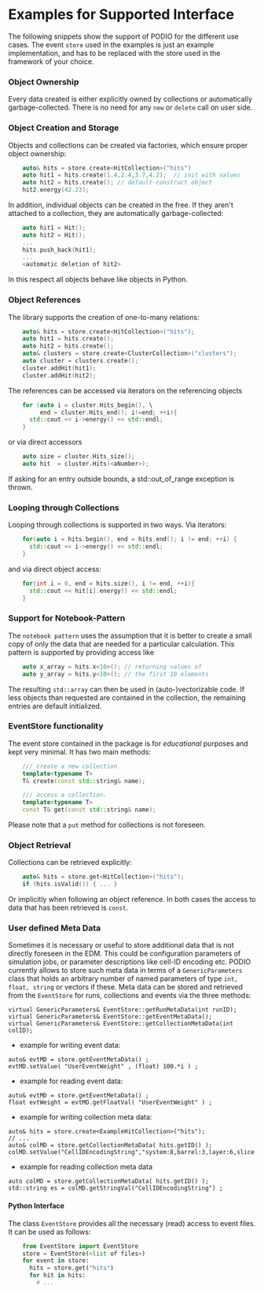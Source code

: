 # Examples for Supported Interface

The following snippets show the support of PODIO for the different use cases.
 The event `store` used in the examples is just an example implementation, and has to be replaced with the store used in the framework of your choice.

### Object Ownership

Every data created is either explicitly owned by collections or automatically garbage-collected. There is no need for any `new` or `delete` call on user side.

### Object Creation and Storage

Objects and collections can be created via factories, which ensure proper object ownership:

```cpp
    auto& hits = store.create<HitCollection>("hits")
    auto hit1 = hits.create(1.4,2.4,3.7,4.2);  // init with values
    auto hit2 = hits.create(); // default-construct object
    hit2.energy(42.23);
```

In addition, individual objects can be created in the free. If they aren't attached to a collection, they are automatically garbage-collected:

```cpp
    auto hit1 = Hit();
    auto hit2 = Hit();
    ...
    hits.push_back(hit1);
    ...
    <automatic deletion of hit2>
```

In this respect all objects behave like objects in Python.

### Object References

The library supports the creation of one-to-many relations:

```cpp
    auto& hits = store.create<HitCollection>("hits");
    auto hit1 = hits.create();
    auto hit2 = hits.create();
    auto& clusters = store.create<ClusterCollection>("clusters");
    auto cluster = clusters.create();
    cluster.addHit(hit1);
    cluster.addHit(hit2);
```

The references can be accessed via iterators on the referencing objects

```cpp
    for (auto i = cluster.Hits_begin(), \
         end = cluster.Hits_end(); i!=end; ++i){
      std::cout << i->energy() << std::endl;
    }
```

or via direct accessors

```cpp
    auto size = cluster.Hits_size();
    auto hit  = cluster.Hits(<aNumber>);
```

If asking for an entry outside bounds, a std::out_of_range exception is thrown.


### Looping through Collections
Looping through collections is supported in two ways. Via iterators:

```cpp
    for(auto i = hits.begin(), end = hits.end(); i != end; ++i) {
      std::cout << i->energy() << std::endl;
    }
```

and via direct object access:

```cpp
    for(int i = 0, end = hits.size(), i != end, ++i){
      std::cout << hit[i].energy() << std::endl;
    }
```

### Support for Notebook-Pattern

The `notebook pattern` uses the assumption that it is better to create a small
copy of only the data that are needed for a particular calculation. This
pattern is supported by providing access like

```cpp
    auto x_array = hits.x<10>(); // returning values of
    auto y_array = hits.y<10>(); // the first 10 elements
```

The resulting `std::array` can then be used in (auto-)vectorizable code.
If less objects than requested are contained in the collection, the remaining entries are default initialized.

### EventStore functionality

The event store contained in the package is for *educational* purposes and kept very minimal. It has two main methods:

```cpp
    /// create a new collection
    template<typename T>
    T& create(const std::string& name);

    /// access a collection.
    template<typename T>
    const T& get(const std::string& name);
```

Please note that a `put` method for collections is not foreseen.

### Object Retrieval

Collections can be retrieved explicitly:

```cpp
    auto& hits = store.get<HitCollection>("hits");
    if (hits.isValid()) { ... }
```

Or implicitly when following an object reference. In both cases the access to data that has been retrieved is `const`.


### User defined Meta Data

Sometimes it is necessary or useful to store additional data that is not directly foreseen in the EDM.
This could be configuration parameters of simulation jobs, or parameter descriptions like cell-ID encoding etc. PODIO currently allows to store such meta data in terms of a `GenericParameters` class that
holds an arbitrary number of named parameters of type `int, float, string` or vectors if these.
Meta data can be stored and retrieved from the `EventStore` for runs, collections and events via
the three methods:
```
virtual GenericParameters& EventStore::getRunMetaData(int runID);
virtual GenericParameters& EventStore::getEventMetaData();
virtual GenericParameters& EventStore::getCollectionMetaData(int colID);
```

- example for writing event data:
```
auto& evtMD = store.getEventMetaData() ;
evtMD.setValue( "UserEventWeight" , (float) 100.*i ) ;
```
- example for reading event data:
```
auto& evtMD = store.getEventMetaData() ;
float evtWeight = evtMD.getFloatVal( "UserEventWeight" ) ;

```

- example for writing collection meta data:

```
auto& hits = store.create<ExampleHitCollection>("hits");
// ...
auto& colMD = store.getCollectionMetaData( hits.getID() );
colMD.setValue("CellIDEncodingString","system:8,barrel:3,layer:6,slice:5,x:-16,y:-16");
```

- example for reading collection meta data

```
auto colMD = store.getCollectionMetaData( hits.getID() );
std::string es = colMD.getStringVal("CellIDEncodingString") ;
```


#### Python Interface

The class `EventStore` provides all the necessary (read) access to event files. It can be used as follows:

```python
    from EventStore import EventStore
    store = EventStore(<list of files>)
    for event in store:
      hits = store.get("hits")
      for hit in hits:
        # ...
```
